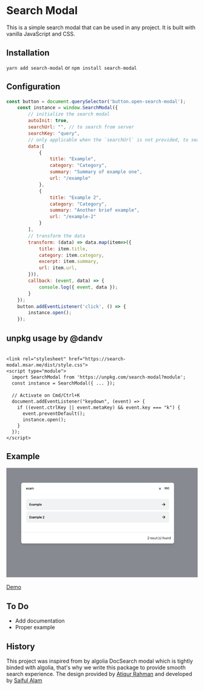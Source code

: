 # Search Modal

This is a simple search modal that can be used in any project. It is built with vanilla JavaScript and CSS.

## Installation 

`yarn add search-modal` or `npm install search-modal`

## Configuration 
```js
const button = document.querySelector('button.open-search-modal');
    const instance = window.SearchModal({
        // initialize the search modal 
        autoInit: true,
        searchUrl: "", // to search from server 
        searchKey: "query",
        // only applicable when the `searchUrl` is not provided, to search from static data or preloaded data 
        data:[
            {
                title: "Example",
                category: "Category",
                summary: "Summary of example one",
                url: "/example"
            },
            {
                title: "Example 2",
                category: "Category",
                summary: "Another brief example",
                url: "/example-2"
            }
        ],
        // transform the data 
        transform: (data) => data.map(item=>({
            title: item.title, 
            category: item.category, 
            excerpt: item.summary, 
            url: item.url,
        })),
        callback: (event, data) => {
            console.log({ event, data });
        }
    });
    button.addEventListener('click', () => {
        instance.open();
    });
```

## unpkg usage by @dandv
```

<link rel="stylesheet" href="https://search-modal.msar.me/dist/style.css">
<script type="module">
  import SearchModal from 'https://unpkg.com/search-modal?module';
  const instance = SearchModal({ ... });

  // Activate on Cmd/Ctrl+K
  document.addEventListener("keydown", (event) => {
    if ((event.ctrlKey || event.metaKey) && event.key === "k") {
      event.preventDefault();
      instance.open();
    }
  });
</script>

```

## Example 
![demo](./screenshot.png) 

[Demo](https://search-modal.msar.me/)

## To Do 

- Add documentation
- Proper example 

## History 
This project was inspired from by algolia DocSearch modal which is tightly binded with algolia, that's why we write this package to provide smooth search experience.
The design provided by [Atiqur Rahman](//github.com/atiq-ur) and developed by [Saiful Alam](//github.com/4msar)

